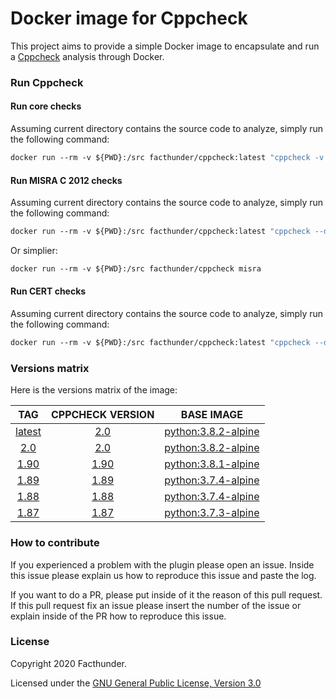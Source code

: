 # Docker image for Cppcheck

This project aims to provide a simple Docker image to encapsulate and run a [Cppcheck](https://github.com/danmar/cppcheck) analysis through Docker.

### Run Cppcheck

#### Run core checks
Assuming current directory contains the source code to analyze, simply run the following command:
```Dockerfile
docker run --rm -v ${PWD}:/src facthunder/cppcheck:latest "cppcheck -v --xml --enable=all . 2> report.xml"
```

#### Run MISRA C 2012 checks
Assuming current directory contains the source code to analyze, simply run the following command:
```Dockerfile
docker run --rm -v ${PWD}:/src facthunder/cppcheck:latest "cppcheck --dump .; misra.py *.dump 2>report.xml"
```
Or simplier:
```Dockerfile
docker run --rm -v ${PWD}:/src facthunder/cppcheck misra
```

#### Run CERT checks
Assuming current directory contains the source code to analyze, simply run the following command:
```Dockerfile
docker run --rm -v ${PWD}:/src facthunder/cppcheck:latest "cppcheck --dump .; cert.py *.dump 2>report.xml"
```

### Versions matrix
Here is the versions matrix of the image:

|                          TAG                           |                       CPPCHECK VERSION                       |                        BASE IMAGE                      |
|:------------------------------------------------------:|:------------------------------------------------------------:|:------------------------------------------------------:|
| [latest](https://hub.docker.com/r/facthunder/cppcheck) | [2.0](https://github.com/danmar/cppcheck/releases/tag/2.0) | [python:3.8.2-alpine](https://hub.docker.com/_/python) |
| [2.0](https://hub.docker.com/r/facthunder/cppcheck) | [2.0](https://github.com/danmar/cppcheck/releases/tag/2.0) | [python:3.8.2-alpine](https://hub.docker.com/_/python) |
|  [1.90](https://hub.docker.com/r/facthunder/cppcheck)  | [1.90](https://github.com/danmar/cppcheck/releases/tag/1.90) | [python:3.8.1-alpine](https://hub.docker.com/_/python) |
|  [1.89](https://hub.docker.com/r/facthunder/cppcheck)  | [1.89](https://github.com/danmar/cppcheck/releases/tag/1.89) | [python:3.7.4-alpine](https://hub.docker.com/_/python) |
|  [1.88](https://hub.docker.com/r/facthunder/cppcheck)  | [1.88](https://github.com/danmar/cppcheck/releases/tag/1.88) | [python:3.7.4-alpine](https://hub.docker.com/_/python) |
|  [1.87](https://hub.docker.com/r/facthunder/cppcheck)  | [1.87](https://github.com/danmar/cppcheck/releases/tag/1.87) | [python:3.7.3-alpine](https://hub.docker.com/_/python) |

### How to contribute
If you experienced a problem with the plugin please open an issue. Inside this issue please explain us how to reproduce this issue and paste the log.

If you want to do a PR, please put inside of it the reason of this pull request. If this pull request fix an issue please insert the number of the issue or explain inside of the PR how to reproduce this issue.

### License
Copyright 2020 Facthunder.

Licensed under the [GNU General Public License, Version 3.0](https://www.gnu.org/licenses/gpl.txt)
